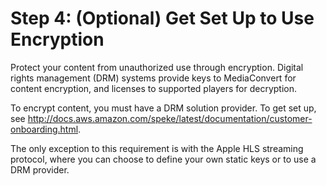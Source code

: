 # Step 4: \(Optional\) Get Set Up to Use Encryption<a name="set-up-encryption"></a>

Protect your content from unauthorized use through encryption\. Digital rights management \(DRM\) systems provide keys to MediaConvert for content encryption, and licenses to supported players for decryption\.

To encrypt content, you must have a DRM solution provider\. To get set up, see [http://docs\.aws\.amazon\.com/speke/latest/documentation/customer\-onboarding\.html](http://docs.aws.amazon.com/speke/latest/documentation/customer-onboarding.html)\.

The only exception to this requirement is with the Apple HLS streaming protocol, where you can choose to define your own static keys or to use a DRM provider\. 